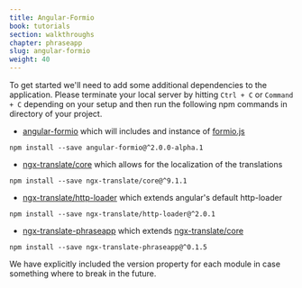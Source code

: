 ```yaml
---
title: Angular-Formio
book: tutorials
section: walkthroughs
chapter: phraseapp
slug: angular-formio
weight: 40
---
```

To get started we'll need to add some additional dependencies to the application. Please terminate your local server
by hitting `Ctrl + C` or `Command + C` depending on your setup and then run the following npm commands in directory of your project.

 - [angular-formio](https://github.com/formio/angular-formio) which will includes and instance of [formio.js](https://github.com/formio/formio.js)

```
npm install --save angular-formio@^2.0.0-alpha.1
```
 - [ngx-translate/core](https://github.com/ngx-translate/core) which allows for the localization of the translations
 
```
npm install --save ngx-translate/core@^9.1.1
```

 - [ngx-translate/http-loader](https://github.com/ngx-translate/http-loader) which extends angular's default http-loader
 
```
npm install --save ngx-translate/http-loader@^2.0.1
```
 
 - [ngx-translate-phraseapp](https://github.com/phrase/ngx-translate-phraseapp) which extends [ngx-translate/core](https://github.com/ngx-translate/core)
 
```
npm install --save ngx-translate-phraseapp@^0.1.5
```

We have explicitly included the version property for each module in case something where to break in the future. 


